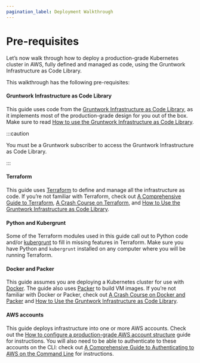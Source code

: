 ```yaml
---
pagination_label: Deployment Walkthrough
---
```


# Pre-requisites

Let’s now walk through how to deploy a production-grade Kubernetes cluster in AWS, fully defined and managed as code, using the Gruntwork Infrastructure as Code Library.

This walkthrough has the following pre-requisites:

<div className="dlist">

#### Gruntwork Infrastructure as Code Library

This guide uses code from the [Gruntwork Infrastructure as Code Library](https://gruntwork.io/infrastructure-as-code-library/), as it
implements most of the production-grade design for you out of the box. Make sure to read
[How to use the Gruntwork Infrastructure as Code Library](https://gruntwork.io/guides/foundations/how-to-use-gruntwork-infrastructure-as-code-library).

</div>

:::caution

You must be a <span className="js-subscribe-cta">Gruntwork subscriber</span> to access the Gruntwork Infrastructure as Code Library.

:::

<div className="dlist">

#### Terraform

This guide uses [Terraform](https://www.terraform.io/) to define and manage all the infrastructure as code. If you’re
not familiar with Terraform, check out [A
Comprehensive Guide to Terraform](https://blog.gruntwork.io/a-comprehensive-guide-to-terraform-b3d32832baca), [A Crash Course on Terraform](https://training.gruntwork.io/p/terraform), and
[How to Use the Gruntwork Infrastructure as Code Library](https://gruntwork.io/guides/foundations/how-to-use-gruntwork-infrastructure-as-code-library).

#### Python and Kubergrunt

Some of the Terraform modules used in this guide call out to Python code and/or
[kubergrunt](https://github.com/gruntwork-io/kubergrunt) to fill in missing features in Terraform. Make sure you have
Python and `kubergrunt` installed on any computer where you will be running Terraform.

#### Docker and Packer

This guide assumes you are deploying a Kubernetes cluster for use with [Docker](https://www.docker.com). The guide also
uses [Packer](https://www.packer.io) to build VM images. If you’re not familiar with Docker or Packer, check out
[A Crash Course on Docker and Packer](https://training.gruntwork.io/p/a-crash-course-on-docker-packer) and
[How to Use the Gruntwork Infrastructure as Code Library](https://gruntwork.io/guides/foundations/how-to-use-gruntwork-infrastructure-as-code-library).

#### AWS accounts

This guide deploys infrastructure into one or more AWS accounts. Check out the
[How to configure a production-grade AWS account structure](../../0-landing-zone/0-intro/0-what-youll-learn-in-this-guide.md)
guide for instructions. You will also need to be able to authenticate to these accounts on the CLI: check out
[A Comprehensive Guide to Authenticating to AWS on the Command Line](https://blog.gruntwork.io/a-comprehensive-guide-to-authenticating-to-aws-on-the-command-line-63656a686799)
for instructions.

</div>


<!-- ##DOCS-SOURCER-START
{"sourcePlugin":"Local File Copier","hash":"227ffd3f0d5aa6a402dfecafa93478e9"}
##DOCS-SOURCER-END -->
